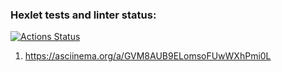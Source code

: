 ### Hexlet tests and linter status:
[![Actions Status](https://github.com/mihan007/go-project-244/actions/workflows/hexlet-check.yml/badge.svg)](https://github.com/mihan007/go-project-244/actions)

1. https://asciinema.org/a/GVM8AUB9ELomsoFUwWXhPmi0L